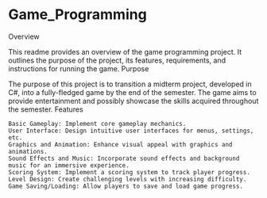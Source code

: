 # Game_Programming
Overview

This readme provides an overview of the game programming project. It outlines the purpose of the project, its features, requirements, and instructions for running the game.
Purpose

The purpose of this project is to transition a midterm project, developed in C#, into a fully-fledged game by the end of the semester. The game aims to provide entertainment and possibly showcase the skills acquired throughout the semester.
Features

    Basic Gameplay: Implement core gameplay mechanics.
    User Interface: Design intuitive user interfaces for menus, settings, etc.
    Graphics and Animation: Enhance visual appeal with graphics and animations.
    Sound Effects and Music: Incorporate sound effects and background music for an immersive experience.
    Scoring System: Implement a scoring system to track player progress.
    Level Design: Create challenging levels with increasing difficulty.
    Game Saving/Loading: Allow players to save and load game progress.

